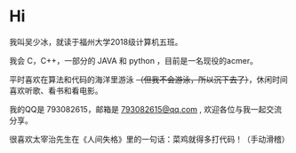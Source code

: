 # Hi
我叫吴少冰，就读于福州大学2018级计算机五班。

我会 C，C++，一部分的 JAVA 和 python ，目前是一名现役的acmer。

平时喜欢在算法和代码的海洋里游泳 ~~（但我不会游泳，所以沉下去了）~~，休闲时间喜欢听歌、看书和看电影。

我的QQ是 793082615，邮箱是 793082615@qq.com , 欢迎各位与我一起交流分享。

很喜欢太宰治先生在《人间失格》里的一句话：菜鸡就得多打代码！（手动滑稽）





